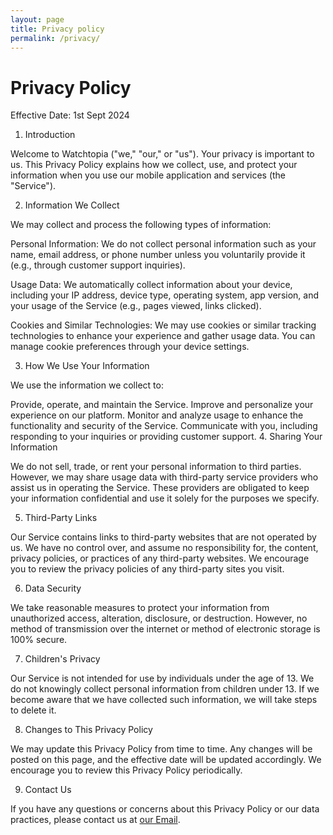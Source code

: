 ```yaml
---
layout: page
title: Privacy policy
permalink: /privacy/
---
```


<h1>Privacy Policy</h1>

Effective Date: 1st Sept 2024

1. Introduction

Welcome to Watchtopia ("we," "our," or "us"). Your privacy is important to us. This Privacy Policy explains how we collect, use, and protect your information when you use our mobile application and services (the "Service").

2. Information We Collect

We may collect and process the following types of information:

Personal Information: We do not collect personal information such as your name, email address, or phone number unless you voluntarily provide it (e.g., through customer support inquiries).

Usage Data: We automatically collect information about your device, including your IP address, device type, operating system, app version, and your usage of the Service (e.g., pages viewed, links clicked).

Cookies and Similar Technologies: We may use cookies or similar tracking technologies to enhance your experience and gather usage data. You can manage cookie preferences through your device settings.

3. How We Use Your Information

We use the information we collect to:

Provide, operate, and maintain the Service.
Improve and personalize your experience on our platform.
Monitor and analyze usage to enhance the functionality and security of the Service.
Communicate with you, including responding to your inquiries or providing customer support.
4. Sharing Your Information

We do not sell, trade, or rent your personal information to third parties. However, we may share usage data with third-party service providers who assist us in operating the Service. These providers are obligated to keep your information confidential and use it solely for the purposes we specify.

5. Third-Party Links

Our Service contains links to third-party websites that are not operated by us. We have no control over, and assume no responsibility for, the content, privacy policies, or practices of any third-party websites. We encourage you to review the privacy policies of any third-party sites you visit.

6. Data Security

We take reasonable measures to protect your information from unauthorized access, alteration, disclosure, or destruction. However, no method of transmission over the internet or method of electronic storage is 100% secure.

7. Children's Privacy

Our Service is not intended for use by individuals under the age of 13. We do not knowingly collect personal information from children under 13. If we become aware that we have collected such information, we will take steps to delete it.

8. Changes to This Privacy Policy

We may update this Privacy Policy from time to time. Any changes will be posted on this page, and the effective date will be updated accordingly. We encourage you to review this Privacy Policy periodically.

9. Contact Us

If you have any questions or concerns about this Privacy Policy or our data practices, please contact us at <a href="mailto:support@watchtopia.site">our Email</a>.